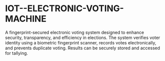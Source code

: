 # IOT--ELECTRONIC-VOTING-MACHINE
A fingerprint-secured electronic voting system designed to enhance security, transparency, and efficiency in elections. The system verifies voter identity using a biometric fingerprint scanner, records votes electronically, and prevents duplicate voting. Results can be securely stored and accessed for tallying.
